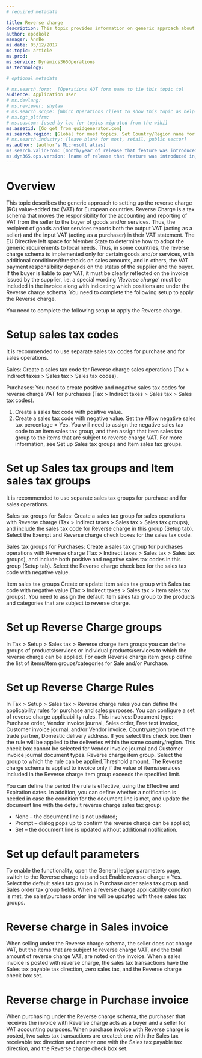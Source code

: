 ```yaml
---
# required metadata

title: Reverse charge
description: This topic provides information on generic approach about setting up the Reverse Charge (RC) value-added tax (VAT) for European countries
author: epodkolz 
manager: AnnBe
ms.date: 05/12/2017
ms.topic: article
ms.prod: 
ms.service: Dynamics365Operations
ms.technology: 

# optional metadata

# ms.search.form:  [Operations AOT form name to tie this topic to]
audience: Application User
# ms.devlang: 
# ms.reviewer: shylaw
# ms.search.scope: [Which Operations client to show this topic as help for, to be set by content strategist, see list here: https://microsoft.sharepoint.com/teams/DynDoc/_layouts/15/WopiFrame.aspx?sourcedoc={23419e1c-eb64-42e9-aa9b-79875b428718}&action=edit&wd=target%28Core%20Dynamics%20AX%20CP%20requirements%2Eone%7C4CC185C0%2DEFAA%2D42CD%2D94B9%2D8F2A45E7F61A%2FVersions%20list%20for%20docs%20topics%7CC14BE630%2D5151%2D49D6%2D8305%2D554B5084593C%2F%29]
# ms.tgt_pltfrm: 
# ms.custom: [used by loc for topics migrated from the wiki]
ms.assetid: [Go get from guidgenerator.com]
ms.search.region: [Global for most topics. Set Country/Region name for localizations]
# ms.search.industry: [leave blank for most, retail, public sector]
ms.author: [author's Microsoft alias]
ms.search.validFrom: [month/year of release that feature was introduced in, in format yyyy-mm-dd]
ms.dyn365.ops.version: [name of release that feature was introduced in, see list here: https://microsoft.sharepoint.com/teams/DynDoc/_layouts/15/WopiFrame.aspx?sourcedoc={23419e1c-eb64-42e9-aa9b-79875b428718}&action=edit&wd=target%28Core%20Dynamics%20AX%20CP%20requirements%2Eone%7C4CC185C0%2DEFAA%2D42CD%2D94B9%2D8F2A45E7F61A%2FVersions%20list%20for%20docs%20topics%7CC14BE630%2D5151%2D49D6%2D8305%2D554B5084593C%2F%29]
---
```

# Overview
This topic describes the generic approach to setting up the reverse charge (RC) value-added tax (VAT) for European countries.
Reverse Charge is a tax schema that moves the responsibility for the accounting and reporting of VAT from the seller to the buyer of goods and/or services. Thus, the recipient of goods and/or services reports both the output VAT (acting as a seller) and the input VAT (acting as a purchaser) in their VAT statement.
The EU Directive left space for Member State to determine how to adopt the generic requirements to local needs. Thus, in some countries, the reverse charge schema is implemented only for certain goods and/or services, with additional conditions/thresholds on sales amounts, and in others, the VAT payment responsibility depends on the status of the supplier and the buyer. If the buyer is liable to pay VAT, it must be clearly reflected on the invoice issued by the supplier, i.e. a special wording *'Reverse charge'* must be included in the invoice along with indicating which positions are under the Reverse charge schema. You need to complete the following setup to apply the Reverse charge.

You need to complete the following setup to apply the Reverse charge.

# Setup sales tax codes
It is recommended to use separate sales tax codes for purchase and for sales operations.

Sales:
Create a sales tax code for Reverse charge sales operations (Tax > Indirect taxes > Sales tax > Sales tax codes).

Purchases:
You need to create positive and negative sales tax codes for reverse charge VAT for purchases (Tax > Indirect taxes > Sales
tax > Sales tax codes).
1. Create a sales tax code with positive value.
2. Create a sales tax code with negative value. Set the Allow negative sales tax percentage = Yes.
You will need to assign the negative sales tax code to an item sales tax group, and then assign that item sales tax group to the items that are subject to reverse charge VAT.
For more information, see Set up Sales tax groups and Item sales tax groups.

# Set up Sales tax groups and Item sales tax groups
It is recommended to use separate sales tax groups for purchase and for sales operations.

Sales tax groups for Sales:
Create a sales tax group for sales operations with Reverse charge (Tax > Indirect taxes > Sales tax > Sales tax groups), and include the sales tax code for Reverse charge in this group (Setup tab). Select the Exempt and Reverse charge check boxes for the sales tax code.

Sales tax groups for Purchases:
Create a sales tax group for purchases operations with Reverse charge (Tax > Indirect taxes > Sales tax > Sales tax groups), and include both positive and negative sales tax codes in this group (Setup tab). Select the Reverse charge check box for the sales tax code with negative value.

Item sales tax groups
Create or update Item sales tax group with Sales tax code with negative value (Tax > Indirect taxes > Sales tax > Item sales tax groups). You need to assign the default item sales tax group to the products and categories that are subject to reverse charge.

# Set up Reverse Charge groups
In Tax > Setup > Sales tax > Reverse charge item groups you can define groups of products\services or individual products/services to which the reverse charge can be applied. For each Reverse charge item group define the list of items/item groups/categories for Sale and/or Purchase.

# Set up Reverse Charge Rules
In Tax > Setup > Sales tax > Reverse charge rules you can define the applicability rules for purchase and sales purposes. You can configure a set of reverse charge applicability rules. This involves: 
Document type: Purchase order, Vendor invoice journal, Sales order, Free text invoice, Customer invoice journal, and/or Vendor invoice. Country/region type of the trade partner, Domestic delivery address. If you select this check
box then the rule will be applied to the deliveries within the same country/region. This check box cannot be selected for Vendor invoice journal and Customer invoice journal document types. Reverse charge item group. Select the group to which the rule can be applied.Threshold amount. The Reverse charge schema is applied to invoice only if the value of items/services included in the Reverse charge item group exceeds the specified limit.

You can define the period the rule is effective, using the Effective and Expiration dates. In addition, you can define whether a notification is needed in case the condition for the document line is met, and update the document line with the default reverse charge sales tax group:
- None – the document line is not updated;
- Prompt – dialog pops up to confirm the reverse charge can be applied;
- Set – the document line is updated without additional notification.

# Set up default parameters
To enable the functionality, open the General ledger parameters page, switch to the Reverse charge tab and set Enable reverse charge = Yes.
Select the default sales tax groups in Purchase order sales tax group and Sales order tax group fields. When a reverse charge applicability condition is met, the sales\purchase order line will be updated with these sales tax groups.

# Reverse charge in Sales invoice
When selling under the Reverse charge schema, the seller does not charge VAT, but the items that are subject to reverse charge VAT, and the total amount of reverse charge VAT, are noted on the invoice.
When a sales invoice is posted with reverse charge, the sales tax transactions have the Sales tax payable tax direction, zero sales tax, and the Reverse charge check box set.

# Reverse charge in Purchase invoice
When purchasing under the Reverse charge schema, the purchaser that receives the invoice with Reverse charge acts as a buyer and a seller for VAT accounting purposes.
When purchase invoice with Reverse charge is posted, two sales tax transactions are created: one with the Sales tax receivable tax direction and another one with the Sales tax payable tax direction, and the Reverse charge check box set.
